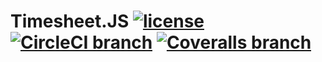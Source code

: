 # Timesheet.JS [![license](https://img.shields.io/github/license/sbstjn/timesheet.js.svg?maxAge=300)](https://github.com/sbstjn/timesheet.js/blob/v2/LICENSE.md) [![CircleCI branch](https://img.shields.io/circleci/project/sbstjn/timesheet.js/v2.svg?maxAge=600)](https://circleci.com/gh/sbstjn/timesheet.js/tree/v2) [![Coveralls branch](https://img.shields.io/coveralls/sbstjn/timesheet.js/v2.svg?maxAge=600)]()
